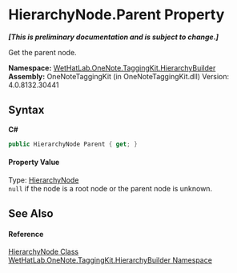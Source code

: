 # HierarchyNode.Parent Property 
 _**\[This is preliminary documentation and is subject to change.\]**_

Get the parent node.

**Namespace:**&nbsp;<a href="886a8d6b-3c89-17b1-a6bd-f04dfde95aba.md">WetHatLab.OneNote.TaggingKit.HierarchyBuilder</a><br />**Assembly:**&nbsp;OneNoteTaggingKit (in OneNoteTaggingKit.dll) Version: 4.0.8132.30441

## Syntax

**C#**<br />
``` C#
public HierarchyNode Parent { get; }
```


#### Property Value
Type: <a href="f01a25b1-a2fc-25d2-ee15-630216a9c12e.md">HierarchyNode</a><br />`null` if the node is a root node or the parent node is unknown.

## See Also


#### Reference
<a href="f01a25b1-a2fc-25d2-ee15-630216a9c12e.md">HierarchyNode Class</a><br /><a href="886a8d6b-3c89-17b1-a6bd-f04dfde95aba.md">WetHatLab.OneNote.TaggingKit.HierarchyBuilder Namespace</a><br />